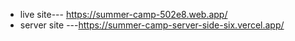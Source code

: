 - live site--- https://summer-camp-502e8.web.app/
- server site ---https://summer-camp-server-side-six.vercel.app/

